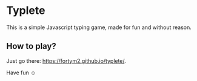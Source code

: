 # Typlete
This is a simple Javascript typing game, made for fun and without reason.

## How to play?
Just go there: https://fortym2.github.io/typlete/.

Have fun :relaxed:
